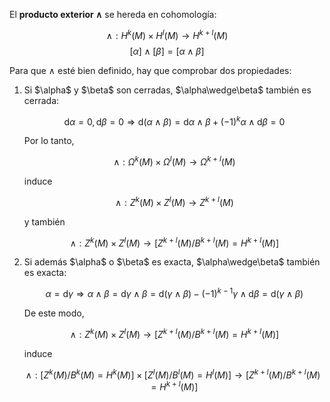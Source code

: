 El **producto exterior $\wedge$** se hereda en cohomología: 

$$\wedge:H^k(M)\times H^l(M)\longrightarrow H^{k+l}(M)$$
$$[\alpha]\wedge[\beta]=[\alpha\wedge\beta]$$

Para que $\wedge$ esté bien definido, hay que comprobar dos propiedades: 

<ol>
  <li>
  Si $\alpha$ y $\beta$ son cerradas, $\alpha\wedge\beta$ también es cerrada: 
  
  $$\mathrm{d} \alpha=0,\,\mathrm{d} \beta=0\Longrightarrow\mathrm{d}(\alpha\wedge\beta)=\mathrm{d} \alpha\wedge\beta+(-1)^k\alpha\wedge\mathrm{d}\beta=0$$ 
  
  Por lo tanto, 

  $$\wedge:\Omega^k(M)\times \Omega^l(M)\longrightarrow \Omega^{k+l}(M)$$
  
  induce 
  
  $$\wedge:Z^k(M)\times Z^l(M)\longrightarrow Z^{k+l}(M)$$
  
  y también 
  
  $$\wedge:Z^k(M)\times Z^l(M)\longrightarrow \left[Z^{k+l}(M)/B^{k+l}(M)=H^{k+l}(M)\right]$$
  </li>

  <li>
  Si además $\alpha$ o $\beta$ es exacta, $\alpha\wedge\beta$ también es exacta: 
  
  $$\alpha=\mathrm{d} \gamma\Longrightarrow\alpha\wedge\beta=\mathrm{d}\gamma\wedge\beta=\mathrm{d}(\gamma\wedge\beta)-(-1)^{k-1} \gamma\wedge\mathrm{d}\beta=\mathrm{d}(\gamma\wedge\beta)$$

  De este modo, 

  $$\wedge:Z^k(M)\times Z^l(M)\longrightarrow \left[Z^{k+l}(M)/B^{k+l}(M)=H^{k+l}(M)\right]$$
  
  induce 
  
  $$\wedge:\left[Z^k(M)/B^k(M)=H^k(M)\right]\times \left[Z^l(M)/B^l(M)=H^l(M)\right]\longrightarrow \left[Z^{k+l}(M)/B^{k+l}(M)=H^{k+l}(M)\right]$$
  </li>
</ol>